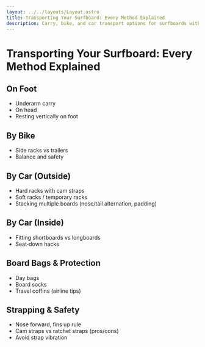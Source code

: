 ```yaml
---
layout: ../../layouts/Layout.astro
title: Transporting Your Surfboard: Every Method Explained
description: Carry, bike, and car transport options for surfboards with safety‑first tips and setup outlines.
---
```


# Transporting Your Surfboard: Every Method Explained

## On Foot
- Underarm carry
- On head
- Resting vertically on foot

## By Bike
- Side racks vs trailers
- Balance and safety

## By Car (Outside)
- Hard racks with cam straps
- Soft racks / temporary racks
- Stacking multiple boards (nose/tail alternation, padding)

## By Car (Inside)
- Fitting shortboards vs longboards
- Seat‑down hacks

## Board Bags & Protection
- Day bags
- Board socks
- Travel coffins (airline tips)

## Strapping & Safety
- Nose forward, fins up rule
- Cam straps vs ratchet straps (pros/cons)
- Avoid strap vibration


